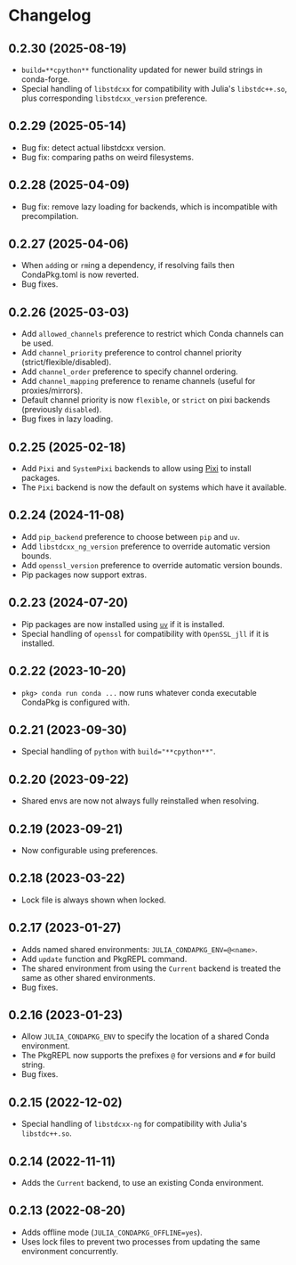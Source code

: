 # Changelog

## 0.2.30 (2025-08-19)
* `build=**cpython**` functionality updated for newer build strings in conda-forge.
* Special handling of `libstdcxx` for compatibility with Julia's `libstdc++.so`, plus
  corresponding `libstdcxx_version` preference.

## 0.2.29 (2025-05-14)
* Bug fix: detect actual libstdcxx version.
* Bug fix: comparing paths on weird filesystems.

## 0.2.28 (2025-04-09)
* Bug fix: remove lazy loading for backends, which is incompatible with precompilation.

## 0.2.27 (2025-04-06)
* When `add`ing or `rm`ing a dependency, if resolving fails then CondaPkg.toml is now reverted.
* Bug fixes.

## 0.2.26 (2025-03-03)
* Add `allowed_channels` preference to restrict which Conda channels can be used.
* Add `channel_priority` preference to control channel priority (strict/flexible/disabled).
* Add `channel_order` preference to specify channel ordering.
* Add `channel_mapping` preference to rename channels (useful for proxies/mirrors).
* Default channel priority is now `flexible`, or `strict` on pixi backends (previously `disabled`).
* Bug fixes in lazy loading.

## 0.2.25 (2025-02-18)
* Add `Pixi` and `SystemPixi` backends to allow using [Pixi](https://pixi.sh/latest/) to install packages.
* The `Pixi` backend is now the default on systems which have it available.

## 0.2.24 (2024-11-08)
* Add `pip_backend` preference to choose between `pip` and `uv`.
* Add `libstdcxx_ng_version` preference to override automatic version bounds.
* Add `openssl_version` preference to override automatic version bounds.
* Pip packages now support extras.

## 0.2.23 (2024-07-20)
* Pip packages are now installed using [`uv`](https://pypi.org/project/uv/) if it is installed.
* Special handling of `openssl` for compatibility with `OpenSSL_jll` if it is installed.

## 0.2.22 (2023-10-20)
* `pkg> conda run conda ...` now runs whatever conda executable CondaPkg is configured with.

## 0.2.21 (2023-09-30)
* Special handling of `python` with `build="**cpython**"`.

## 0.2.20 (2023-09-22)
* Shared envs are now not always fully reinstalled when resolving.

## 0.2.19 (2023-09-21)
* Now configurable using preferences.

## 0.2.18 (2023-03-22)
* Lock file is always shown when locked.

## 0.2.17 (2023-01-27)
* Adds named shared environments: `JULIA_CONDAPKG_ENV=@<name>`.
* Add `update` function and PkgREPL command.
* The shared environment from using the `Current` backend is treated the same as other
  shared environments.
* Bug fixes.

## 0.2.16 (2023-01-23)
* Allow `JULIA_CONDAPKG_ENV` to specify the location of a shared Conda environment.
* The PkgREPL now supports the prefixes `@` for versions and `#` for build string.
* Bug fixes.

## 0.2.15 (2022-12-02)
* Special handling of `libstdcxx-ng` for compatibility with Julia's `libstdc++.so`.

## 0.2.14 (2022-11-11)
* Adds the `Current` backend, to use an existing Conda environment.

## 0.2.13 (2022-08-20)
* Adds offline mode (`JULIA_CONDAPKG_OFFLINE=yes`).
* Uses lock files to prevent two processes from updating the same environment concurrently.
